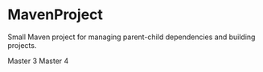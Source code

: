 # MavenProject

Small Maven project for managing parent-child dependencies and building projects.


Master 3
Master 4

